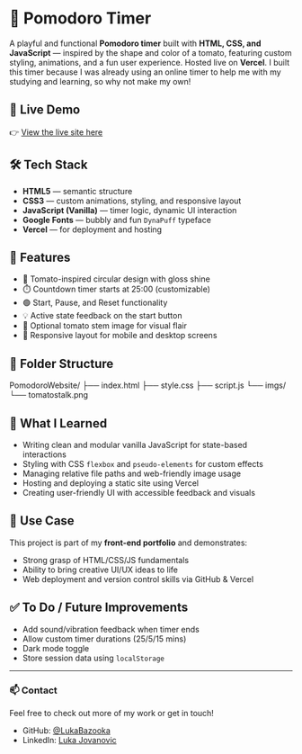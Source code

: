 # 🍅 Pomodoro Timer

A playful and functional **Pomodoro timer** built with **HTML, CSS, and JavaScript** — inspired by the shape and color of a tomato, featuring custom styling, animations, and a fun user experience. Hosted live on **Vercel**. I built this timer because I was already using an online timer to help me with my studying and learning, so why not make my own!

## 🚀 Live Demo

👉 [View the live site here](https://your-vercel-link.vercel.app)  


## 🛠️ Tech Stack

- **HTML5** — semantic structure  
- **CSS3** — custom animations, styling, and responsive layout  
- **JavaScript (Vanilla)** — timer logic, dynamic UI interaction  
- **Google Fonts** — bubbly and fun `DynaPuff` typeface  
- **Vercel** — for deployment and hosting

## 🎨 Features

- 🍅 Tomato-inspired circular design with gloss shine
- ⏱️ Countdown timer starts at 25:00 (customizable)
- 🟢 Start, Pause, and Reset functionality
- 💡 Active state feedback on the start button
- 🌿 Optional tomato stem image for visual flair
- 📱 Responsive layout for mobile and desktop screens

## 📁 Folder Structure
PomodoroWebsite/
├── index.html
├── style.css
├── script.js
└── imgs/
└── tomatostalk.png

## 📌 What I Learned

- Writing clean and modular vanilla JavaScript for state-based interactions
- Styling with CSS `flexbox` and `pseudo-elements` for custom effects
- Managing relative file paths and web-friendly image usage
- Hosting and deploying a static site using Vercel
- Creating user-friendly UI with accessible feedback and visuals

## 💼 Use Case

This project is part of my **front-end portfolio** and demonstrates:
- Strong grasp of HTML/CSS/JS fundamentals
- Ability to bring creative UI/UX ideas to life
- Web deployment and version control skills via GitHub & Vercel

## ✅ To Do / Future Improvements

- Add sound/vibration feedback when timer ends
- Allow custom timer durations (25/5/15 mins)
- Dark mode toggle
- Store session data using `localStorage`

---

### 📫 Contact

Feel free to check out more of my work or get in touch!

- GitHub: [@LukaBazooka](https://github.com/LukaBazooka)
- LinkedIn: [Luka Jovanovic](https://www.linkedin.com/in/luka-jovanovic-ottawa/)
